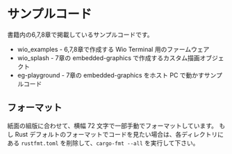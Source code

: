 # サンプルコード

書籍内の6,7,8章で掲載しているサンプルコードです。

- wio_examples - 6,7,8章で作成する Wio Terminal 用のファームウェア
- wio_splash - 7章の embedded-graphics で作成するカスタム描画オブジェクト
- eg-playground - 7章の embedded-graphics をホスト PC で動かすサンプルコード

## フォーマット

紙面の組版に合わせて、横幅 72 文字で一部手動でフォーマットしています。
もし Rust デフォルトのフォーマットでコードを見たい場合は、各ディレクトリにある `rustfmt.toml` を削除して、`cargo-fmt --all` を実行して下さい。
